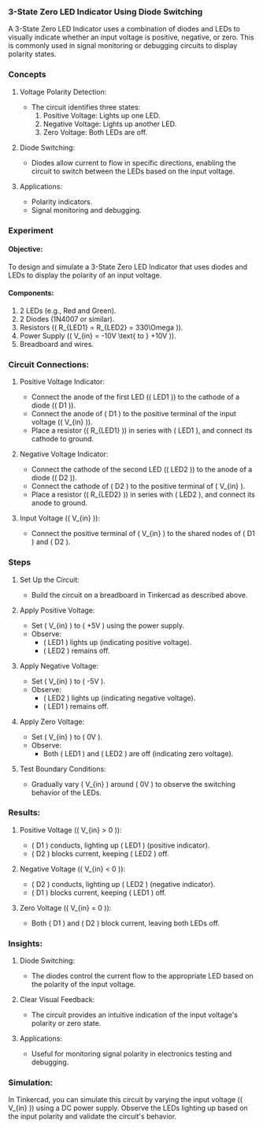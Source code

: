 ### 3-State Zero LED Indicator Using Diode Switching

A 3-State Zero LED Indicator uses a combination of diodes and LEDs to visually indicate whether an input voltage is positive, negative, or zero. This is commonly used in signal monitoring or debugging circuits to display polarity states.

### Concepts

1. Voltage Polarity Detection:
   - The circuit identifies three states:
     1. Positive Voltage: Lights up one LED.
     2. Negative Voltage: Lights up another LED.
     3. Zero Voltage: Both LEDs are off.

2. Diode Switching:
   - Diodes allow current to flow in specific directions, enabling the circuit to switch between the LEDs based on the input voltage.

3. Applications:
   - Polarity indicators.
   - Signal monitoring and debugging.

### Experiment

#### Objective:

To design and simulate a 3-State Zero LED Indicator that uses diodes and LEDs to display the polarity of an input voltage.

#### Components:

1. 2 LEDs (e.g., Red and Green).
2. 2 Diodes (1N4007 or similar).
3. Resistors (\( R_{LED1} = R_{LED2} = 330\Omega \)).
4. Power Supply (\( V_{in} = -10V \text{ to } +10V \)).
5. Breadboard and wires.

### Circuit Connections:

1. Positive Voltage Indicator:
   - Connect the anode of the first LED (\( LED1 \)) to the cathode of a diode (\( D1 \)).
   - Connect the anode of \( D1 \) to the positive terminal of the input voltage (\( V_{in} \)).
   - Place a resistor (\( R_{LED1} \)) in series with \( LED1 \), and connect its cathode to ground.

2. Negative Voltage Indicator:
   - Connect the cathode of the second LED (\( LED2 \)) to the anode of a diode (\( D2 \)).
   - Connect the cathode of \( D2 \) to the positive terminal of \( V_{in} \).
   - Place a resistor (\( R_{LED2} \)) in series with \( LED2 \), and connect its anode to ground.

3. Input Voltage (\( V_{in} \)):
   - Connect the positive terminal of \( V_{in} \) to the shared nodes of \( D1 \) and \( D2 \).

### Steps

1. Set Up the Circuit:
   - Build the circuit on a breadboard in Tinkercad as described above.

2. Apply Positive Voltage:
   - Set \( V_{in} \) to \( +5V \) using the power supply.
   - Observe:
     - \( LED1 \) lights up (indicating positive voltage).
     - \( LED2 \) remains off.

3. Apply Negative Voltage:
   - Set \( V_{in} \) to \( -5V \).
   - Observe:
     - \( LED2 \) lights up (indicating negative voltage).
     - \( LED1 \) remains off.

4. Apply Zero Voltage:
   - Set \( V_{in} \) to \( 0V \).
   - Observe:
     - Both \( LED1 \) and \( LED2 \) are off (indicating zero voltage).

5. Test Boundary Conditions:
   - Gradually vary \( V_{in} \) around \( 0V \) to observe the switching behavior of the LEDs.

### Results:

1. Positive Voltage (\( V_{in} > 0 \)):
   - \( D1 \) conducts, lighting up \( LED1 \) (positive indicator).
   - \( D2 \) blocks current, keeping \( LED2 \) off.

2. Negative Voltage (\( V_{in} < 0 \)):
   - \( D2 \) conducts, lighting up \( LED2 \) (negative indicator).
   - \( D1 \) blocks current, keeping \( LED1 \) off.

3. Zero Voltage (\( V_{in} = 0 \)):
   - Both \( D1 \) and \( D2 \) block current, leaving both LEDs off.

### Insights:

1. Diode Switching:
   - The diodes control the current flow to the appropriate LED based on the polarity of the input voltage.

2. Clear Visual Feedback:
   - The circuit provides an intuitive indication of the input voltage's polarity or zero state.

3. Applications:
   - Useful for monitoring signal polarity in electronics testing and debugging.

### Simulation:

In Tinkercad, you can simulate this circuit by varying the input voltage (\( V_{in} \)) using a DC power supply. Observe the LEDs lighting up based on the input polarity and validate the circuit's behavior.
